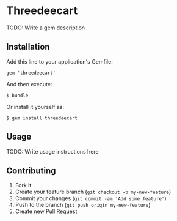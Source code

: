 # Threedeecart

TODO: Write a gem description

## Installation

Add this line to your application's Gemfile:

    gem 'threedeecart'

And then execute:

    $ bundle

Or install it yourself as:

    $ gem install threedeecart

## Usage

TODO: Write usage instructions here

## Contributing

1. Fork it
2. Create your feature branch (`git checkout -b my-new-feature`)
3. Commit your changes (`git commit -am 'Add some feature'`)
4. Push to the branch (`git push origin my-new-feature`)
5. Create new Pull Request
